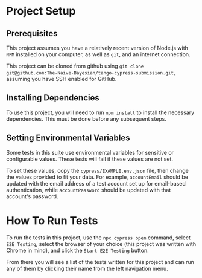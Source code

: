 # Project Setup
## Prerequisites
This project assumes you have a relatively recent version of Node.js with `NPM` installed on your computer,
as well as `git`, and an internet connection.

This project can be cloned from github using `git clone git@github.com:The-Naive-Bayesian/tango-cypress-submission.git`,
assuming you have SSH enabled for GitHub.

## Installing Dependencies
To use this project, you will need to run  `npm install` to install the necessary dependencies.
This must be done before any subsequent steps.

## Setting Environmental Variables
Some tests in this suite use environmental variables for sensitive or configurable values.
These tests will fail if these values are not set.

To set these values, copy the `cypress/EXAMPLE.env.json` file, then change the values provided to fit your data.
For example, `accountEmail` should be updated with the email address of a test account set up for
email-based authentication, while `accountPassword` should be updated with that account's password.

# How To Run Tests
To run the tests in this project, use the `npx cypress open` command,
select `E2E Testing`, select the browser of your choice (this project was written with Chrome in mind),
and click the `Start E2E Testing` button. 

From there you will see a list of the tests written for this project and can run any of them by clicking
their name from the left navigation menu.
